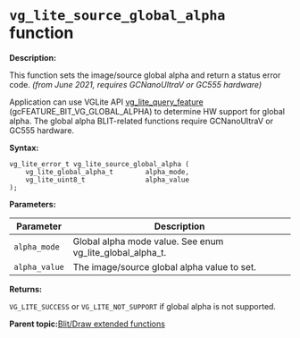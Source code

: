 # `vg_lite_source_global_alpha` function 

**Description:**

This function sets the image/source global alpha and return a status error code. *\(from June 2021, requires GCNanoUltraV or GC555 hardware\)*

Application can use VGLite API [vg\_lite\_query\_feature](vg_lite_query_feature_function.md) (gcFEATURE_BIT_VG_GLOBAL_ALPHA) to determine HW support for global alpha. The global alpha BLIT-related functions require GCNanoUltraV or GC555 hardware.

**Syntax:**

```
vg_lite_error_t vg_lite_source_global_alpha (
    vg_lite_global_alpha_t        alpha_mode,
    vg_lite_uint8_t               alpha_value
);
```

**Parameters:**

|Parameter|Description|
|---------|-----------|
|`alpha_mode`|Global alpha mode value. See enum vg\_lite\_global\_alpha\_t.|
|`alpha_value`|The image/source global alpha value to set.|

**Returns:**

`VG_LITE_SUCCESS` or `VG_LITE_NOT_SUPPORT` if global alpha is not supported.

**Parent topic:**[Blit/Draw extended functions](../topics/premultiply_and_scissor_functions.md)

